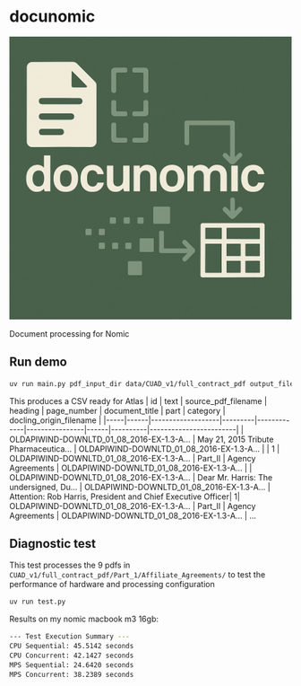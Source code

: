 # docunomic

![docunomic](public/docunomic.png)

Document processing for Nomic

## Run demo

```bash
uv run main.py pdf_input_dir data/CUAD_v1/full_contract_pdf output_file cuad.csv
```

This produces a CSV ready for Atlas
| id | text | source_pdf_filename | heading | page_number | document_title | part | category | docling_origin_filename |
|-----|------|-------------------|---------|-------------|----------------|------|----------|------------------------|
| OLDAPIWIND-DOWNLTD_01_08_2016-EX-1.3-A... | May 21, 2015 Tribute Pharmaceutica... | OLDAPIWIND-DOWNLTD_01_08_2016-EX-1.3-A... | | 1 | OLDAPIWIND-DOWNLTD_01_08_2016-EX-1.3-A... | Part_II | Agency Agreements | OLDAPIWIND-DOWNLTD_01_08_2016-EX-1.3-A... |
| OLDAPIWIND-DOWNLTD_01_08_2016-EX-1.3-A... | Dear Mr. Harris: The undersigned, Du... | OLDAPIWIND-DOWNLTD_01_08_2016-EX-1.3-A... | Attention: Rob Harris, President and Chief Executive Officer| 1| OLDAPIWIND-DOWNLTD_01_08_2016-EX-1.3-A... | Part_II | Agency Agreements | OLDAPIWIND-DOWNLTD_01_08_2016-EX-1.3-A... |
...
## Diagnostic test

This test processes the 9 pdfs in `CUAD_v1/full_contract_pdf/Part_1/Affiliate_Agreements/` to test the performance of hardware and processing configuration

```bash
uv run test.py
```

Results on my nomic macbook m3 16gb:

```bash
--- Test Execution Summary ---
CPU Sequential: 45.5142 seconds
CPU Concurrent: 42.1427 seconds
MPS Sequential: 24.6420 seconds
MPS Concurrent: 38.2389 seconds
```